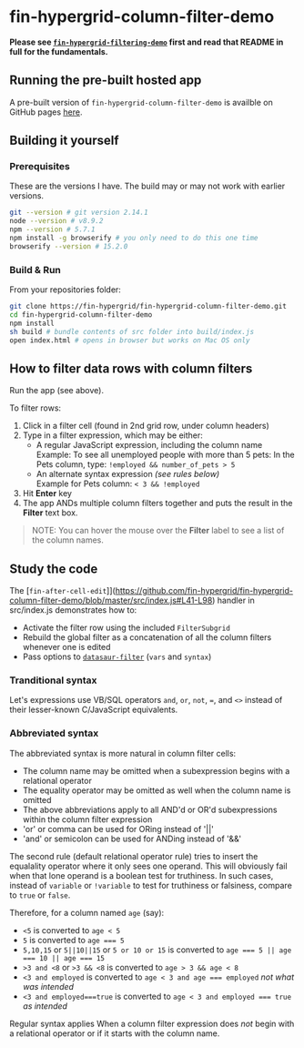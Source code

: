 # fin-hypergrid-column-filter-demo

**Please see [`fin-hypergrid-filtering-demo`](https://github.com/fin-hypergrid/fin-hypergrid-filtering-demo) first and read that README in full for the fundamentals.**

## Running the pre-built hosted app

A pre-built version of `fin-hypergrid-column-filter-demo` is availble on GitHub pages [here](https://fin-hypergrid.github.io/fin-hypergrid-filtering-demo).

## Building it yourself

### Prerequisites
These are the versions I have. The build may or may not work with earlier versions.
```bash
git --version # git version 2.14.1
node --version # v8.9.2
npm --version # 5.7.1
npm install -g browserify # you only need to do this one time
browserify --version # 15.2.0
```

### Build & Run
From your repositories folder:
```bash
git clone https://fin-hypergrid/fin-hypergrid-column-filter-demo.git
cd fin-hypergrid-column-filter-demo
npm install
sh build # bundle contents of src folder into build/index.js
open index.html # opens in browser but works on Mac OS only
```

## How to filter data rows with column filters

Run the app (see above).

To filter rows:
1. Click in a filter cell (found in 2nd grid row, under column headers)
2. Type in a filter expression, which may be either:
   * A regular JavaScript expression, including the column name<br>
Example: To see all unemployed people with more than 5 pets: In the Pets column, type: `!employed && number_of_pets > 5`
   * An alternate syntax expression _(see rules below)_<br>
Example for Pets column: `< 3 && !employed`
3. Hit **Enter** key
4. The app ANDs multiple column filters together and puts the result in the **Filter** text box.

> NOTE: You can hover the mouse over the **Filter** label to see a list of the column names.

## Study the code
The [`fin-after-cell-edit`]](https://github.com/fin-hypergrid/fin-hypergrid-column-filter-demo/blob/master/src/index.js#L41-L98) handler in src/index.js demonstrates how to:
* Activate the filter row using the included `FilterSubgrid`
* Rebuild the global filter as a concatenation of all the column filters whenever one is edited
* Pass options to [`datasaur-filter`](https://github.com/fin-hypergrid/datasaur-filter) (`vars` and `syntax`)

### Tranditional syntax
Let's expressions use VB/SQL operators `and`, `or`, `not`, `=`, and `<>` instead of their lesser-known C/JavaScript equivalents.

### Abbreviated syntax
The abbreviated syntax is more natural in column filter cells:
* The column name may be omitted when a subexpression begins with a relational operator
* The equality operator may be omitted as well when the column name is omitted
* The above abbreviations apply to all AND'd or OR'd subexpressions within the column filter expression
* 'or' or comma can be used for ORing instead of '||'
* 'and' or semicolon can be used for ANDing instead of '&&'

The second rule (default relational operator rule) tries to insert the equalality operator where it only sees one operand. This will obviously fail when that lone operand is a boolean test for truthiness. In such cases, instead of `variable` or `!variable` to test for truthiness or falsiness, compare to `true` or `false`.

Therefore, for a column named `age` (say):
* `<5` is converted to `age < 5`
* `5` is converted to `age === 5`
* `5,10,15` or `5||10||15` or `5 or 10 or 15` is converted to `age === 5 || age === 10 || age === 15`
* `>3 and <8` or `>3 && <8` is converted to `age > 3 && age < 8`
* `<3 and employed` is converted to `age < 3 and age === employed` _not what was intended_
* `<3 and employed===true` is converted to `age < 3 and employed === true` _as intended_

Regular syntax applies When a column filter expression does _not_ begin with a relational operator or if it starts with the column name.